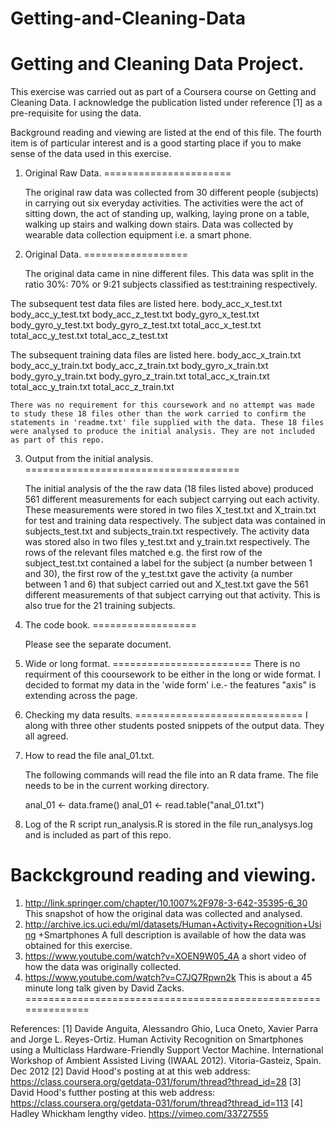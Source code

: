 # Getting-and-Cleaning-Data
Getting and Cleaning Data Project.
==================================

This exercise was carried out as part of a Coursera course on Getting and Cleaning Data. I acknowledge the publication listed under reference [1] as a 
pre-requisite for using the data.

Background reading and viewing are listed at the end of this file.
The fourth item is of particular interest and is a good starting place if you
to make sense of the data used in this exercise.

1.	Original Raw Data.
======================

	The original raw data was collected from 30 different people (subjects) in carrying out six everyday activities. The activities were the act of 
sitting down, the act of standing up, walking, laying prone on a table,
walking up stairs and walking down stairs. Data was collected by wearable data collection equipment i.e. a smart phone.

2.	Original Data.
==================

    The original data came in nine different files. This data was split in the ratio 30%: 70% or 9:21 subjects classified as test:training respectively.
    
The subsequent test data files are listed here.
body_acc_x_test.txt
body_acc_y_test.txt
body_acc_z_test.txt
body_gyro_x_test.txt
body_gyro_y_test.txt
body_gyro_z_test.txt
total_acc_x_test.txt
total_acc_y_test.txt
total_acc_z_test.txt

The subsequent training data files are listed here.
body_acc_x_train.txt
body_acc_y_train.txt
body_acc_z_train.txt
body_gyro_x_train.txt
body_gyro_y_train.txt
body_gyro_z_train.txt
total_acc_x_train.txt
total_acc_y_train.txt
total_acc_z_train.txt

    There was no requirement for this coursework and no attempt was made to study these 18 files other than the work carried to confirm the statements in 'readme.txt' file supplied with the data. These 18 files were analysed to produce the initial analysis. They are not included as part of this repo.

3.	Output from the initial analysis.
=====================================

    The initial analysis of the the raw data (18 files listed above) produced 561 different measurements for each subject carrying out each activity. These measurements were stored in two files X_test.txt and X_train.txt for test and training data respectively. The subject data was contained in subjects_test.txt and subjects_train.txt respectively. The activity data was stored also in two files y_test.txt and y_train.txt respectively. The rows of the relevant files matched e.g. the first row of the subject_test.txt contained a label for the subject (a number between 1 and 30), the first row of the y_test.txt gave the activity (a number between 1 and 6) that subject carried out and X_test.txt gave the 561 different measurements of that subject carrying out that activity. 
This is also true for the 21 training subjects.
    
4.  The code book.
==================

	Please see the separate document.

5.  Wide or long format.
========================
    There is no requirment of this cooursework to be either in the long or wide format. I decided to format my data in the 'wide form' i.e.- the features "axis" is extending across the page.

    
6.  Checking my data results.
=============================
    I along with three other students posted snippets of the output data.
They all agreed.

7.   How to read the file anal_01.txt.

        The following commands will read the file into an R data frame.
    The file needs to be in the current working directory.
        
        anal_01    <-   data.frame()
        anal_01    <-   read.table("anal_01.txt")
        
8. Log of the R script run_analysis.R is stored in the file
    run_analysys.log and is included as part of this repo.


Backckground reading and viewing.
=================================

1.	http://link.springer.com/chapter/10.1007%2F978-3-642-35395-6_30
	This snapshot of how the original data was collected and analysed.
2.	http://archive.ics.uci.edu/ml/datasets/Human+Activity+Recognition+Using +Smartphones
	A full description is available of how the data was obtained for this           exercise.
3.	https://www.youtube.com/watch?v=XOEN9W05_4A
	a short video of how the data was originally collected.
4.	https://www.youtube.com/watch?v=C7JQ7Rpwn2k
	This is about a 45 minute long talk given by David Zacks.
==============================================================

References:
[1] Davide Anguita, Alessandro Ghio, Luca Oneto, Xavier Parra and Jorge L. Reyes-Ortiz. Human Activity Recognition on Smartphones using a Multiclass Hardware-Friendly Support Vector Machine. International Workshop of Ambient Assisted Living (IWAAL 2012). Vitoria-Gasteiz, Spain. Dec 2012
[2] David Hood's posting at at this web address:
https://class.coursera.org/getdata-031/forum/thread?thread_id=28
[3] David Hood's futther posting at this web address:
https://class.coursera.org/getdata-031/forum/thread?thread_id=113
[4] Hadley Whickham lengthy video. 
https://vimeo.com/33727555 
